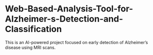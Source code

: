 # Web-Based-Analysis-Tool-for-Alzheimer-s-Detection-and-Classification
This is an AI-powered project focused on early detection of Alzheimer’s disease using MRI scans.
